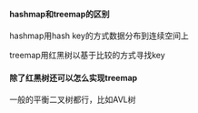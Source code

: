#### hashmap和treemap的区别

hashmap用hash key的方式数据分布到连续空间上

treemap用红黑树以基于比较的方式寻找key

#### 除了红黑树还可以怎么实现treemap

一般的平衡二叉树都行，比如AVL树